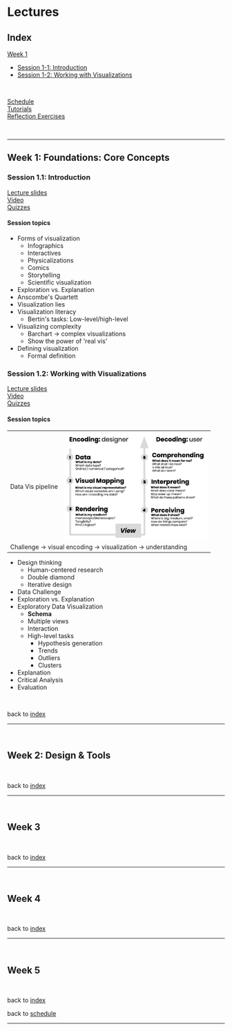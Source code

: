 # Lectures


<a name = "index"></a>
## Index

[Week 1](#week_1)  
   * [Session 1-1: Introduction](#1-1)  
   * [Session 1-2: Working with Visualizations](#1-2)

<!-- [Week 2](#week_2)  
[Week 3](#week_3)  
[Week 4](#week_4)  
[Week 5](#week_5) 
-->
<p>&nbsp;</p>


[Schedule](index.md)  
[Tutorials](tutorials.md)  
[Reflection Exercises](assessment.md#reflection_exercises)

<p>&nbsp;</p>

***

<a name = "week_1"></a>
## Week 1: Foundations: Core Concepts

<a name = "1-1"></a>
### Session 1.1: Introduction
  [Lecture slides](https://docs.google.com/presentation/d/1SQMdG2dBko0qA_2VlOIGsUGZWugrBVHD2AhOc8nR-ds/edit?usp=sharing)  
  [Video]()  
  [Quizzes]()
    
#### Session topics

* Forms of visualization 
    * Infographics
    * Interactives
    * Physicalizations
    * Comics 
    * Storytelling
    * Scientific visualization 
* Exploration vs. Explanation
* Anscombe's Quartett
* Visualization lies
* Visualization literacy
    * Bertin's tasks: Low-level/high-level 
* Visualizing complexity 
    * Barchart -> complex visualizations
    * Show the power of 'real vis'
* Defining visualization
    * Formal definition


<a name = "1-2"></a>
### Session 1.2: Working with Visualizations

  [Lecture slides]()  
  [Video]()  
  [Quizzes]()

#### Session topics

<table>
   <tr>
      <td>Data Vis pipeline</td>
      <td><img src = "../images/data_vis_pipeline.png" alt = "data vis pipeline" height = "250" /></td>
   </tr><tr>
      <td colspan = 2>Challenge -> visual encoding -> visualization -> understanding</td>
  </tr>
</table>
<!-- ![Data Vis pipeline](../images/data_vis_pipeline.png | width=250) -->


* Design thinking
   * Human-centered research
   * Double diamond
   * Iterative design
* Data Challenge
* Exploration vs. Explanation
* Exploratory Data Visualization
   * **Schema**
   * Multiple views
   * Interaction
   * High-level tasks
      * Hypothesis generation
      * Trends
      * Outliers
      * Clusters
* Explanation
* Critical Analysis
* Evaluation

<p>&nbsp;</p>

back to [index](#index)


***

<p>&nbsp;</p>


<a name = "week_2"></a>
## Week 2: Design &amp; Tools

<p>&nbsp;</p>

back to [index](#index)


***

<p>&nbsp;</p>


<a name = "week_3"></a>
## Week 3

<p>&nbsp;</p>

back to [index](#index)


***

<p>&nbsp;</p>


<a name = "week_4"></a>
## Week 4

<p>&nbsp;</p>

back to [index](#index)


***

<p>&nbsp;</p>


<a name = "week_5"></a>
## Week 5


<p>&nbsp;</p>

back to [index](#index)

back to [schedule](index.md)
***

